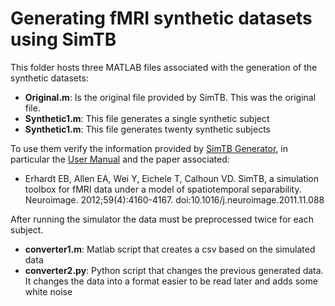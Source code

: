 # Generating fMRI synthetic datasets using SimTB 

This folder hosts three MATLAB files associated with the generation of the synthetic datasets:

- **Original.m**: Is the original file provided by SimTB. This was the original file.
- **Synthetic1.m**: This file generates a single synthetic subject
- **Synthetic1.m**: This file generates twenty synthetic subjects

To use them verify the information provided by [SimTB Generator](https://trendscenter.org/software/simtb/), in particular the [User Manual](https://trendscenter.org/trends/software/simtb/docs/2011_simtb_manual_v18.pdf) and the paper associated:

- Erhardt EB, Allen EA, Wei Y, Eichele T, Calhoun VD. SimTB, a simulation toolbox for fMRI data under a model of spatiotemporal separability. Neuroimage. 2012;59(4):4160-4167. doi:10.1016/j.neuroimage.2011.11.088

After running the simulator the data must be preprocessed twice for each subject.

- **converter1.m**: Matlab script that creates a csv based on the simulated data
- **converter2.py**: Python script that changes the previous generated data. It changes the data into a format easier to be read later and adds some white noise
